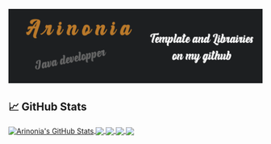 [![Header](https://github.com/Arinonia/Arinonia/blob/main/readme_header.png "")](https://github.com/Arinonia)

## &#x1f4c8; GitHub Stats

<a href="https://github.com/Arinonia/Arinonia">
  <img align="center" src="https://github-readme-stats.vercel.app/api?username=Arinonia&show_icons=true&line_height=27&count_private=true&title_color=ffffff&text_color=c9cacc&icon_color=2bbc8a&bg_color=1d1f21" alt="Arinonia's GitHub Stats" />
<a href="https://github.com/Arinonia/Arinonia">
  <img align="center" src="https://github-readme-stats.vercel.app/api/top-langs/?username=Arinonia&title_color=BA792A&text_color=c9cacc&icon_color=2bbc8a&bg_color=1d1f21" />
</a>


<a href="https://github.com/Arinonia/AriLibFX">
  <img align="center" src="https://github-readme-stats.vercel.app/api/pin/?username=Arinonia&repo=AriLibFX&title_color=ffffff&text_color=c9cacc&icon_color=2bbc8a&bg_color=1d1f21" />
</a> 
<a href="https://github.com/Arinonia/OrdinalBot-Module-Music">
  <img align="center" src="https://github-readme-stats.vercel.app/api/pin/?username=Arinonia&repo=OrdinalBot-Module-Music&title_color=ffffff&text_color=c9cacc&icon_color=2bbc8a&bg_color=1d1f21" />
</a> 
<a href="https://github.com/Arinonia/DashboardFx">
  <img align="center" src="https://github-readme-stats.vercel.app/api/pin/?username=Arinonia&repo=DashboardFx&title_color=ffffff&text_color=c9cacc&icon_color=2bbc8a&bg_color=1d1f21" />
</a> 
